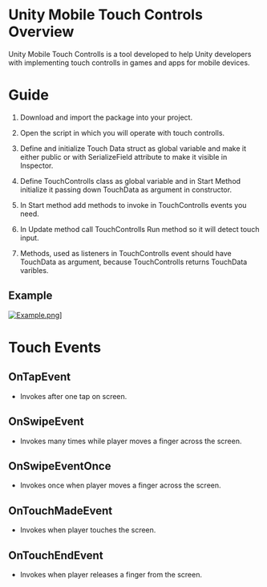 # Unity Mobile Touch Controls Overview
Unity Mobile Touch Controlls is a tool developed to help Unity developers with implementing touch controlls in games and apps for mobile devices.

# Guide
1. Download and import the package into your project.

2. Open the script in which you will operate with touch controlls.

3. Define and initialize Touch Data struct as global variable and make it either public or with SerializeField attribute to make it visible in Inspector.

4. Define TouchControlls class as global variable and in Start Method initialize it passing down TouchData as argument in constructor.

5. In Start method add methods to invoke in TouchControlls events you need.

6. In Update method call TouchControlls Run method so it will detect touch input.

7. Methods, used as listeners in TouchControlls event should have TouchData as argument, because TouchControlls returns TouchData varibles.

## Example
[![Example.png](https://i.postimg.cc/ZRVNT0TK/Example.png)](https://postimg.cc/YGL0RrGJ)]

# Touch Events
## OnTapEvent
- Invokes after one tap on screen.
## OnSwipeEvent
- Invokes many times while player moves a finger across the screen.
## OnSwipeEventOnce
- Invokes once when player moves a finger across the screen.
## OnTouchMadeEvent
- Invokes when player touches the screen.
## OnTouchEndEvent 
- Invokes when player releases a finger from the screen.
